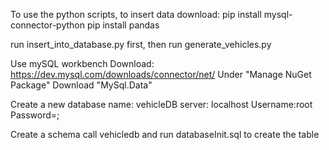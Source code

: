 To use the python scripts, to insert data
download:
pip install mysql-connector-python
pip install pandas 

run insert_into_database.py first,
then run generate_vehicles.py

Use mySQL workbench
Download: https://dev.mysql.com/downloads/connector/net/
Under "Manage NuGet Package" Download "MySql.Data"

Create a new database 
name: vehicleDB
server: localhost
Username:root
Password=;

Create a schema call vehicledb and run databaseInit.sql to create the table
